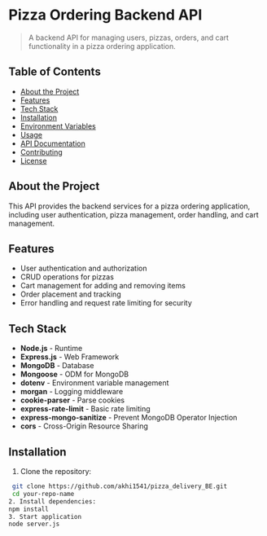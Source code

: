 # Pizza Ordering Backend API

> A backend API for managing users, pizzas, orders, and cart functionality in a pizza ordering application.

## Table of Contents

- [About the Project](#about-the-project)
- [Features](#features)
- [Tech Stack](#tech-stack)
- [Installation](#installation)
- [Environment Variables](#environment-variables)
- [Usage](#usage)
- [API Documentation](#api-documentation)
- [Contributing](#contributing)
- [License](#license)

## About the Project

This API provides the backend services for a pizza ordering application, including user authentication, pizza management, order handling, and cart management.

## Features

- User authentication and authorization
- CRUD operations for pizzas
- Cart management for adding and removing items
- Order placement and tracking
- Error handling and request rate limiting for security

## Tech Stack

- **Node.js** - Runtime
- **Express.js** - Web Framework
- **MongoDB** - Database
- **Mongoose** - ODM for MongoDB
- **dotenv** - Environment variable management
- **morgan** - Logging middleware
- **cookie-parser** - Parse cookies
- **express-rate-limit** - Basic rate limiting
- **express-mongo-sanitize** - Prevent MongoDB Operator Injection
- **cors** - Cross-Origin Resource Sharing

## Installation

1. Clone the repository:
  ```bash
   git clone https://github.com/akhi1541/pizza_delivery_BE.git
   cd your-repo-name
2. Install dependencies:
  npm install
3. Start application
  node server.js


   
   
